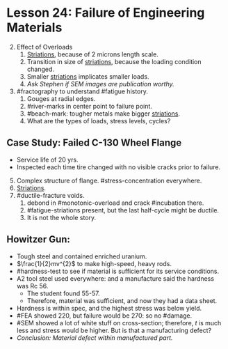 # Lesson 24: Failure of Engineering Materials

2. Effect of Overloads
   1. [Striations](striations.md), because of 2 microns length scale.
   2. Transition in size of [striations](striations.md), because the loading condition changed.
   3. Smaller [striations](striations.md) implicates smaller loads.
   4. _Ask Stephen if SEM images are publication worthy._
3. #fractography to understand #fatigue history.
   1. Gouges at radial edges.
   2. #river-marks in center point to failure point.
   3. #beach-mark: tougher metals make bigger [striations](striations.md).
   4. What are the types of loads, stress levels, cycles?



## Case Study: Failed C-130 Wheel Flange
- Service life of 20 yrs.
- Inspected each time tire changed with no visible cracks prior to failure.
5. Complex structure of flange. #stress-concentration everywhere.
6. [Striations](striations.md).
7. #ductile-fracture voids.
   1. debond in #monotonic-overload and crack #incubation there.
   2. #fatigue-striations present, but the last half-cycle might be ductile.
   3. It is not the whole story.



## Howitzer Gun:
- Tough steel and contained enriched uranium.
- $\frac{1}{2}mv^{2}$ to make high-speed, heavy rods.
- #hardness-test to see if material is sufficient for its service conditions.
- A2 tool steel used everywhere: and a manufacture said the hardness was Rc 56.
  - The student found 55-57.
  - Therefore, material was sufficient, and now they had a data sheet.
- Hardness is within spec, and the highest stress was below yield.
- #FEA showed 220, but failure would be 270: so no #damage.
- #SEM showed a lot of white stuff on cross-section; therefore, $t$ is much less and stress would be higher. But is that a manufacturing defect?
- _Conclusion: Material defect within manufactured part._